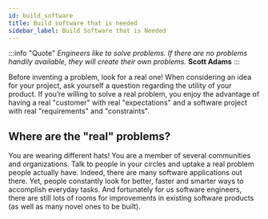```yaml
---
id: build_software
title: Build software that is needed
sidebar_label: Build Software that is Needed
---
```


:::info "Quote"
*Engineers like to solve problems. If there are no problems handily available, they will create their own problems.*
**Scott Adams**
:::

Before inventing a problem, look for a real one! 
When considering an idea for your project, ask yourself a question regarding the utility of your product. 
If you’re willing to solve a real problem, you enjoy the advantage of having a real "customer" with real "expectations" and a software project with real "requirements" and "constraints". 

## Where are the "real" problems?

You are wearing different hats! You are a member of several communities and organizations. 
Talk to people in your circles and uptake a real problem people actually have. 
Indeed, there are many software applications out there. 
Yet, people constantly look for better, faster and smarter ways to accomplish everyday tasks. 
And fortunately for us software engineers, there are still lots of rooms for improvements in existing 
software products (as well as many novel ones to be built).

